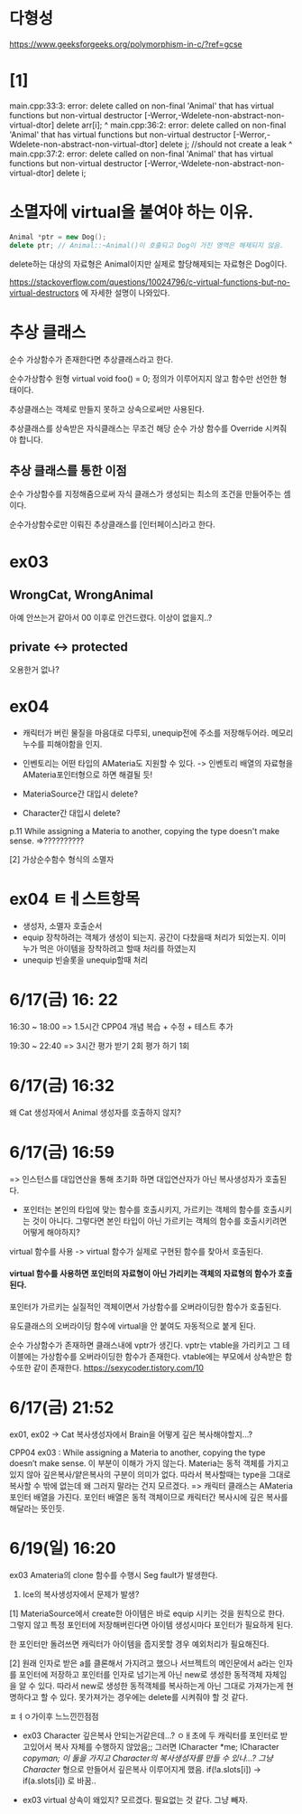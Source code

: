 # 다형성

https://www.geeksforgeeks.org/polymorphism-in-c/?ref=gcse

# [1]
main.cpp:33:3: error: delete called on non-final 'Animal' that has virtual functions but non-virtual destructor [-Werror,-Wdelete-non-abstract-non-virtual-dtor]
                delete arr[i];
                ^
main.cpp:36:2: error: delete called on non-final 'Animal' that has virtual functions but non-virtual destructor [-Werror,-Wdelete-non-abstract-non-virtual-dtor]
        delete j;       //should not create a leak
        ^
main.cpp:37:2: error: delete called on non-final 'Animal' that has virtual functions but non-virtual destructor [-Werror,-Wdelete-non-abstract-non-virtual-dtor]
        delete i;

# 소멸자에 virtual을 붙여야 하는 이유.

```C++
Animal *ptr = new Dog();
delete ptr;	// Animal::~Animal()이 호출되고 Dog이 가진 영역은 해제되지 않음.
```
delete하는 대상의 자료형은 Animal이지만 실제로 할당해제되는 자료형은 Dog이다.

https://stackoverflow.com/questions/10024796/c-virtual-functions-but-no-virtual-destructors
에 자세한 설명이 나와있다.

# 추상 클래스

순수 가상함수가 존재한다면 추상클래스라고 한다.

순수가상함수 원형
virtual void foo() = 0;
정의가 이루어지지 않고 함수만 선언한 형태이다.

추상클래스는 객체로 만들지 못하고 상속으로써만 사용된다.

추상클래스를 상속받은 자식클래스는
무조건 해당 순수 가상 함수를 Override 시켜줘야 합니다.

## 추상 클래스를 통한 이점

순수 가상함수를 지정해줌으로써
자식 클래스가 생성되는 최소의 조건을 만들어주는 셈이다.

순수가상함수로만 이뤄진 추상클래스를 [인터페이스]라고 한다.

# ex03
## WrongCat, WrongAnimal
아예 안쓰는거 같아서 00 이후로 안건드렸다.
이상이 없을지..?

## private <-> protected
오용한거 없나?


# ex04

- 캐릭터가 버린 물질을 마음대로 다루되, unequip전에 주소를 저장해두어라.
	메모리누수를 피해야함을 인지.
- 인벤토리는 어떤 타입의 AMateria도 지원할 수 있다.
	-> 인벤토리 배열의 자료형을 AMateria포인터형으로 하면 해결될 듯!


- MateriaSource간 대입시 delete?
- Character간 대입시 delete?

p.11
While assigning a Materia to another, copying the type doesn't make sense.
=>??????????


[2] 가상순수함수 형식의 소멸자



# ex04 ㅌㅔ스트항목

- 생성자, 소멸자 호출순서
- equip
	장착하려는 객체가 생성이 되는지.
	공간이 다찼을때 처리가 되었는지.
	이미 누가 먹은 아이템을 장착하려고 할때 처리를 하였는지
- unequip
	빈슬롯을 unequip할때 처리

# 6/17(금) 16: 22

16:30 ~ 18:00 => 1.5시간
CPP04 개념 복습 + 수정 + 테스트 추가

19:30 ~ 22:40 => 3시간
평가 받기 2회
평가 하기 1회


# 6/17(금) 16:32

왜 Cat 생성자에서 Animal 생성자를 호출하지 않지?

# 6/17(금) 16:59
=> 인스턴스를 대입연산을 통해 초기화 하면 대입연산자가 아닌 복사생성자가 호출된다.

- 포인터는 본인의 타입에 맞는 함수를 호출시키지, 가르키는 객체의 함수를 호출시키는 것이 아니다.
그렇다면 본인 타입이 아닌 가르키는 객체의 함수를 호출시키려면 어떻게 해야하지?

virtual 함수를 사용 -> virtual 함수가 실제로 구현된 함수를 찾아서 호출된다.
#### virtual 함수를 사용하면 포인터의 자료형이 아닌 가리키는 객체의 자료형의 함수가 호출된다.
포인터가 가르키는 실질적인 객체이면서 가상함수를 오버라이딩한 함수가 호출된다.

유도클래스의 오버라이딩 함수에 virtual을 안 붙여도 자동적으로 붙게 된다.

순수 가상함수가 존재하면 클래스내에 vptr가 생긴다.
vptr는 vtable을 가리키고 그 테이블에는 가상함수를 오버라이딩한 함수가 존재한다.
vtable에는 부모에서 상속받은 함수또한 같이 존재한다.
https://sexycoder.tistory.com/10

# 6/17(금) 21:52

ex01, ex02 -> Cat 복사생성자에서 Brain을 어떻게 깊은 복사해야할지...?

CPP04 ex03 : While assigning a Materia to another, copying the type doesn’t make sense.
이 부분이 이해가 가지 않는다.
Materia는 동적 객체를 가지고 있지 않아 깊은복사/얕은복사의 구분이 의미가 없다.
따라서 복사할때는 type을 그대로 복사할 수 밖에 없는데 왜 그러지 말라는 건지 모르겠다.
=> 캐릭터 클래스는 AMateria 포인터 배열을 가진다.
포인터 배열은 동적 객체이므로 캐릭터간 복사시에 깊은 복사를 해달라는 뜻인듯.

# 6/19(일) 16:20

ex03
Amateria의 clone 함수를 수행시 Seg fault가 발생한다.
1. Ice의 복사생성자에서 문제가 발생?


[1]
MateriaSource에서 create한 아이템은 바로 equip 시키는 것을 원칙으로 한다.
그렇지 않고 특정 포인터에 저장해버린다면
아이템 생성시마다 포인터가 필요하게 된다.

한 포인터만 돌려쓰면 캐릭터가 아이템을 줍지못할 경우 예외처리가 필요해진다.


[2]
원래 인자로 받은 a를 클론해서 가지려고 했으나
서브젝트의 메인문에서 a라는 인자를 포인터에 저장하고 포인터를 인자로 넘기는게 아닌
new로 생성한 동적객체 자체임을 알 수 있다.
따라서 new로 생성한 동적객체를 복사하는게 아닌 그대로 가져가는게 현명하다고 할 수 있다.
못가져가는 경우에는 delete를 시켜줘야 할 것 같다.


ㅍㅕㅇ가이후 느느낀낀점점

- ex03 Character 깊은복사 안되는거같은데...?
	ㅇㅐ초에 두 캐릭터를 포인터로 받고있어서 복사 자체를 수행하지 않았음;;
	그러면
	ICharacter *me;
	ICharacter *copyman;
	이 둘을 가지고 Character의 복사생성자를 만들 수 있나...?
	그냥 Character* 형으로 만들어서 깊은복사 이루어지게 했음.
	if(!a.slots[i]) -> if(a.slots[i])
	로 바꿈..

- ex03 virtual 상속이 왜있지?
	모르겠다. 필요없는 것 같다. 그냥 빼자.